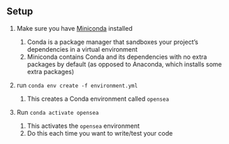 ## Setup

1. Make sure you have [Miniconda](https://conda.io/docs/user-guide/install/index.html#regular-installation) installed
    1. Conda is a package manager that sandboxes your project’s dependencies in a virtual environment
    2. Miniconda contains Conda and its dependencies with no extra packages by default (as opposed to Anaconda, which installs some extra packages)

2.  run `conda env create -f environment.yml`
    1. This creates a Conda environment called `opensea`

3. Run `conda activate opensea`
    1. This activates the `opensea` environment
    2. Do this each time you want to write/test your code


